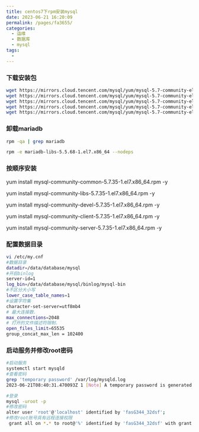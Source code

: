 ```yaml
---
title: centos7下rpm安装mysql
date: 2023-06-21 16:20:09
permalink: /pages/fa3655/
categories:
  - 运维
  - 数据库
  - mysql
tags:
  - 
---
```


### 下载安装包

```bash
wget https://mirrors.cloud.tencent.com/mysql/yum/mysql-5.7-community-el7-x86_64/mysql-community-client-5.7.35-1.el7.x86_64.rpm
wget https://mirrors.cloud.tencent.com/mysql/yum/mysql-5.7-community-el7-x86_64/mysql-community-common-5.7.35-1.el7.x86_64.rpm
wget https://mirrors.cloud.tencent.com/mysql/yum/mysql-5.7-community-el7-x86_64/mysql-community-devel-5.7.35-1.el7.x86_64.rpm
wget https://mirrors.cloud.tencent.com/mysql/yum/mysql-5.7-community-el7-x86_64/mysql-community-libs-5.7.35-1.el7.x86_64.rpm
wget https://mirrors.cloud.tencent.com/mysql/yum/mysql-5.7-community-el7-x86_64/mysql-community-server-5.7.35-1.el7.x86_64.rpm
```

### 卸载mariadb

```bash
rpm -qa | grep mariadb

rpm -e mariadb-libs-5.5.68-1.el7.x86_64 --nodeps
```

### 按顺序安装

yum install mysql-community-common-5.7.35-1.el7.x86_64.rpm -y

yum install mysql-community-libs-5.7.35-1.el7.x86_64.rpm -y

yum install mysql-community-devel-5.7.35-1.el7.x86_64.rpm -y

yum install mysql-community-client-5.7.35-1.el7.x86_64.rpm -y

yum install mysql-community-server-5.7.35-1.el7.x86_64.rpm -y



### 配置数据目录

```bash
vi /etc/my.cnf
#数据目录
datadir=/data/database/mysql
#开启binlog
server-id=1
log_bin=/data/database/mysql/binlog/mysql-bin
#不区分大小写
lower_case_table_names=1
#设置字符集
character-set-server=utf8mb4
# 最大连接数.
max_connections=2048
# 打开的文件描述符限制.
open_files_limit=65535
group_concat_max_len = 102400
```

### 启动服务并修改root密码

```bash
#启动服务
systemctl start mysqld
#查看密码
grep 'temporary password' /var/log/mysqld.log 
2023-06-21T08:40:31.470093Z 1 [Note] A temporary password is generated for root@localhost: VlVSj#4C1HyD

#登录
mysql -uroot -p
#修改密码
alter user 'root'@'localhost' identified by 'fasG344_32dsf';
#修改root账号具有远程连接权限
 grant all on *.* to root@'%' identified by 'fasG344_32dsf' with grant option;
```
